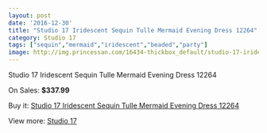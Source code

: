 ```yaml
---
layout: post
date: '2016-12-30'
title: "Studio 17 Iridescent Sequin Tulle Mermaid Evening Dress 12264"
category: Studio 17
tags: ["sequin","mermaid","iridescent","beaded","party"]
image: http://img.princessan.com/16434-thickbox_default/studio-17-iridescent-sequin-tulle-mermaid-evening-dress-12264.jpg
---
```

Studio 17 Iridescent Sequin Tulle Mermaid Evening Dress 12264

On Sales: **$337.99**
<a href="https://www.princessan.com/en/studio-17/7750-studio-17-iridescent-sequin-tulle-mermaid-evening-dress-12264.html"><amp-img layout="responsive" width="600" height="600" src="//img.princessan.com/16434-thickbox_default/studio-17-iridescent-sequin-tulle-mermaid-evening-dress-12264.jpg" alt="Studio 17 Iridescent Sequin Tulle Mermaid Evening Dress 12264 0" /></a>
<a href="https://www.princessan.com/en/studio-17/7750-studio-17-iridescent-sequin-tulle-mermaid-evening-dress-12264.html"><amp-img layout="responsive" width="600" height="600" src="//img.princessan.com/16435-thickbox_default/studio-17-iridescent-sequin-tulle-mermaid-evening-dress-12264.jpg" alt="Studio 17 Iridescent Sequin Tulle Mermaid Evening Dress 12264 1" /></a>

Buy it: [Studio 17 Iridescent Sequin Tulle Mermaid Evening Dress 12264](https://www.princessan.com/en/studio-17/7750-studio-17-iridescent-sequin-tulle-mermaid-evening-dress-12264.html "Studio 17 Iridescent Sequin Tulle Mermaid Evening Dress 12264")

View more: [Studio 17](https://www.princessan.com/en/62-studio-17 "Studio 17")